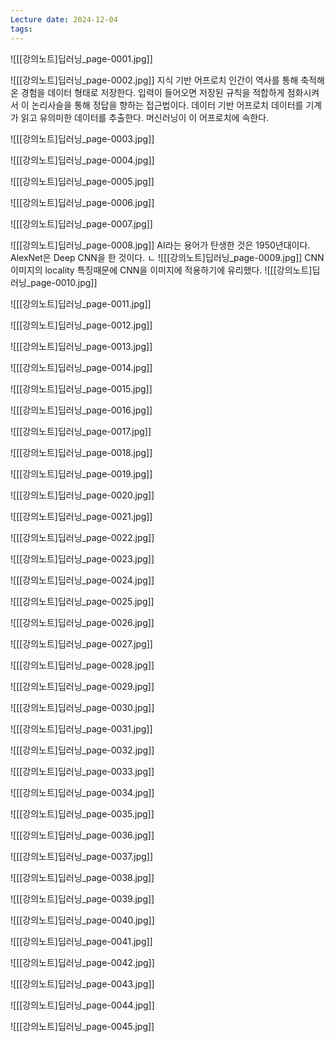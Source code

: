 ```yaml
---
Lecture date: 2024-12-04
tags:
---
```

![[[강의노트]딥러닝_page-0001.jpg]]

![[[강의노트]딥러닝_page-0002.jpg]]
지식 기반 어프로치
	인간이 역사를 통해 축적해온 경험을 데이터 형태로 저장한다.
	입력이 들어오면 저장된 규칙을 적합하게 점화시켜서 이 논리사슬을 통해 정답을 향하는 접근법이다.
데이터 기반 어프로치
	데이터를 기계가 읽고 유의미한 데이터를 추출한다.
	머신러닝이 이 어프로치에 속한다.
	
![[[강의노트]딥러닝_page-0003.jpg]]

![[[강의노트]딥러닝_page-0004.jpg]]

![[[강의노트]딥러닝_page-0005.jpg]]

![[[강의노트]딥러닝_page-0006.jpg]]

![[[강의노트]딥러닝_page-0007.jpg]]

![[[강의노트]딥러닝_page-0008.jpg]]
AI라는 용어가 탄생한 것은 1950년대이다.
AlexNet은 Deep CNN을 한 것이다.
ㄴ
![[[강의노트]딥러닝_page-0009.jpg]]
CNN
	이미지의 locality 특징때문에 CNN을 이미지에 적용하기에 유리했다.
![[[강의노트]딥러닝_page-0010.jpg]]

![[[강의노트]딥러닝_page-0011.jpg]]

![[[강의노트]딥러닝_page-0012.jpg]]

![[[강의노트]딥러닝_page-0013.jpg]]

![[[강의노트]딥러닝_page-0014.jpg]]

![[[강의노트]딥러닝_page-0015.jpg]]

![[[강의노트]딥러닝_page-0016.jpg]]

![[[강의노트]딥러닝_page-0017.jpg]]

![[[강의노트]딥러닝_page-0018.jpg]]

![[[강의노트]딥러닝_page-0019.jpg]]

![[[강의노트]딥러닝_page-0020.jpg]]

![[[강의노트]딥러닝_page-0021.jpg]]

![[[강의노트]딥러닝_page-0022.jpg]]

![[[강의노트]딥러닝_page-0023.jpg]]

![[[강의노트]딥러닝_page-0024.jpg]]

![[[강의노트]딥러닝_page-0025.jpg]]

![[[강의노트]딥러닝_page-0026.jpg]]

![[[강의노트]딥러닝_page-0027.jpg]]

![[[강의노트]딥러닝_page-0028.jpg]]

![[[강의노트]딥러닝_page-0029.jpg]]

![[[강의노트]딥러닝_page-0030.jpg]]

![[[강의노트]딥러닝_page-0031.jpg]]

![[[강의노트]딥러닝_page-0032.jpg]]

![[[강의노트]딥러닝_page-0033.jpg]]

![[[강의노트]딥러닝_page-0034.jpg]]

![[[강의노트]딥러닝_page-0035.jpg]]

![[[강의노트]딥러닝_page-0036.jpg]]

![[[강의노트]딥러닝_page-0037.jpg]]

![[[강의노트]딥러닝_page-0038.jpg]]

![[[강의노트]딥러닝_page-0039.jpg]]

![[[강의노트]딥러닝_page-0040.jpg]]

![[[강의노트]딥러닝_page-0041.jpg]]

![[[강의노트]딥러닝_page-0042.jpg]]

![[[강의노트]딥러닝_page-0043.jpg]]

![[[강의노트]딥러닝_page-0044.jpg]]

![[[강의노트]딥러닝_page-0045.jpg]]